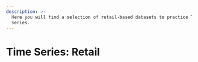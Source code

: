 ```yaml
---
description: >-
  Here you will find a selection of retail-based datasets to practice Time
  Series.
---
```


# Time Series: Retail

